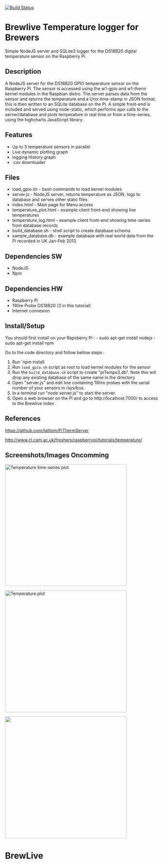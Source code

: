 
[![Build Status](https://travis-ci.org/Brewlab/BrewLive.svg?branch=master)](https://travis-ci.org/Brewlab/Brewlive)



Brewlive Temperature logger for Brewers 
=============

Simple NodeJS server and SQLite3 logger for the DS18B20 digital temperature sensor on the Raspberry Pi.

Description
-----------
A NodeJS server for the DS18B20 GPIO temperature sensor on the Raspberry Pi. The sensor is accessed using the w1-gpio and w1-therm kernel modules in the Raspbian distro. The server parses data from the sensor and returns the temperature and a Unix time-stamp in JSON format, this is then written to an SQLite database on the Pi. A simple front-end is included and served using node-static, which performs ajax calls to the server/database and plots temperature in real time or from a time-series, using the highcharts JavaScript library.

Features
-----
* Up to 3 temperature sensors in parallel
* Live dynamic plotting graph
* logging History graph
* .csv downloader

Files
-----
* load_gpio.sh - bash commands to load kernel modules
* server.js - NodeJS server, returns temperature as JSON, logs to database and serves other static files
* index.html - Main page for Menu access
* temperature_plot.html - example client front-end showing live temperatures
* temperature_log.html - example client front-end showing time-series from database records
* build_database.sh - shell script to create database schema
* sample_database.db - example database with real world data from the Pi recorded in UK Jan-Feb 2013

Dependencies SW
------------
* NodeJS
* Npm 


Dependencies HW
------------
* Raspberry Pi
* 1Wire Probe DS18B20 (3 in this tutorial)
* Internet connexion


Install/Setup
-------------
You should first install on your Rapsberry Pi : - sudo apt-get install nodejs
                                                - sudo apt-get install npm
												
Go to the code directory and follow bellow steps :
1. Run `npm install
2. Run `load_gpio.sh` script as root to load kernel modules for the sensor
3. Run the `build_database.sh` script to create "piTemps3.db". Note this will drop any existing database of the same name in the directory
4. Open "server.js" and edit line containing 1Wire probes with the serial number of your sensors in /sys/bus.
5. In a terminal run "node server.js" to start the server.
6. Open a web browser on the Pi and go to http://localhost:7000/ to access to the Brewlive index . 

References
----------
https://github.com/talltom/PiThermServer

http://www.cl.cam.ac.uk/freshers/raspberrypi/tutorials/temperature/

Screenshots/Images Oncomming
------------------
<p><a href="##"><img src="##" alt="Temperature time-series plot" width="400"></a></p>
<p><a href="##"><img src="##" alt="Temperature plot" width="400"></a></p>
<p><a href="##"><img src="##" width="400"></a></p>

# BrewLive
